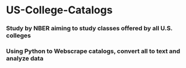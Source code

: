 # US-College-Catalogs
### Study by NBER aiming to study classes offered by all U.S. colleges
### Using Python to Webscrape catalogs, convert all to text and analyze data
